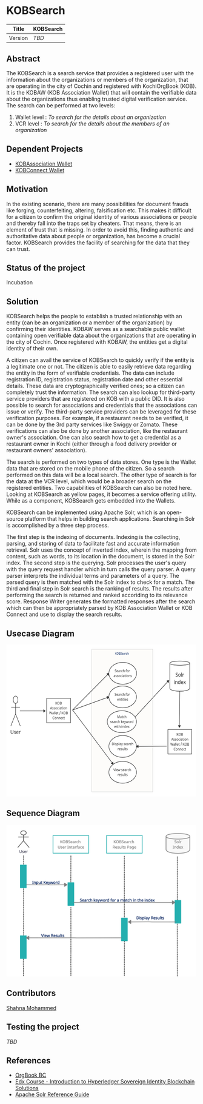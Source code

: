 # KOBSearch

| Title | KOBSearch |
|--- | ---|
| Version | *TBD* |


## Abstract   

The KOBSearch is a search service that provides a registered user with the information about the organizations or members of the organization, that are operating in the city of Cochin and registered with KochiOrgBook (KOB). It is the KOBAW (KOB Association Wallet) that will contain the verifiable data about the organizations thus enabling trusted digital verification service. The search can be performed at two levels:
1. Wallet level : *To search for the details about an organization*
2. VCR level :  *To search for the details about the members of an organization*

## Dependent Projects

* [KOBAssociation Wallet](https://github.com/hyperledgerkochi/KOBAW)
* [KOBConnect Wallet](https://github.com/hyperledgerkochi/KOBConnect)

## Motivation

In the existing scenario, there are many possibilities for document frauds like forging, counterfeiting, altering, falsification etc. This makes it difficult for a citizen to confirm the original identity of various associations or people and thereby fall into the traps set by cheaters. That means, there is an element of trust that is missing. In order to avoid this, finding authentic and authoritative data about people or organization, has become a crucial factor. KOBSearch provides the facility of searching for the data that they can trust. 

## Status of the project

Incubation

## Solution

KOBSearch helps the people to establish a trusted relationship with an entity (can be an organization or a member of the organization) by confirming their identities. KOBAW serves as a searchable public wallet containing open verifiable data about the organizations that are operating in the city of Cochin. Once registered with KOBAW, the entities get a digital identity of their own. 

A citizen can avail the service of KOBSearch to quickly verify if the entity is a legitimate one or not. The citizen is able to easily retrieve data regarding the entity in the form of verifiable credentials. The data can include registration ID, registration status, registration date and other essential details. These data are cryptographically verified ones; so a citizen can completely trust the information. The search can also lookup for third-party service providers that are registered on KOB with a public DID. It is also possible to search for associations and credentials that the associations can issue or verify. The third-party service providers can be leveraged for these verification purposes. For example, if a restaurant needs to be verified, it can be done by the 3rd party services like Swiggy or Zomato. These verifications can also be done by another association, like the restaurant owner's association. One can also search how to get a credential as a restaurant owner in Kochi (either through a food delivery provider or restaurant owners' association).

The search is performed on two types of data stores. One type is the Wallet data that are stored on the mobile phone of the citizen. So a search performed on this data will be a local search. The other type of search is for the data at the VCR level, which would be a broader search on the registered entities. Two capabilities of KOBSearch can also be noted here. Looking at KOBSearch as yellow pages, it becomes a service offering utility. While as a component, KOBSearch gets embedded into the Wallets.

KOBSearch can be implemented using Apache Solr, which is an open-source platform that helps in building search applications. Searching in Solr is accomplished by a three step process. 

The first step is the indexing of documents. Indexing is the collecting, parsing, and storing of data to facilitate fast and accurate information retrieval. Solr uses the concept of inverted index, wherein the mapping from content, such as words, to its location in the document, is stored in the Solr index. The second step is the querying. Solr processes the user's query with the query request handler which in turn calls the query parser. A query parser interprets the individual terms and parameters of a query. The parsed query is then matched with the Solr index to check for a match. The third and final step in Solr search is the ranking of results. The results after performing the search is returned and ranked accoriding to its relevance score. Response Writer generates the formatted responses after the search which can then be appropriately parsed by KOB Association Wallet or KOB Connect and use to display the search results.

## Usecase Diagram

<img src="images/KOBSearch_Usecase.png" height=400 width=500>

## Sequence Diagram 

<img src="images/KOBSearch_Sequence.png" height=400 width=500>

## Contributors

[Shahna Mohammed](https://github.com/shahnamohammed)

## Testing the project

*TBD*

## References

* [OrgBook BC](https://www.orgbook.gov.bc.ca/en/home)
* [Edx Course - Introduction to Hyperledger Sovereign Identity Blockchain Solutions](https://learning.edx.org/course/course-v1:LinuxFoundationX+LFS172x+3T2019/home)
* [Apache Solr Reference Guide](https://solr.apache.org/guide/8_8/)